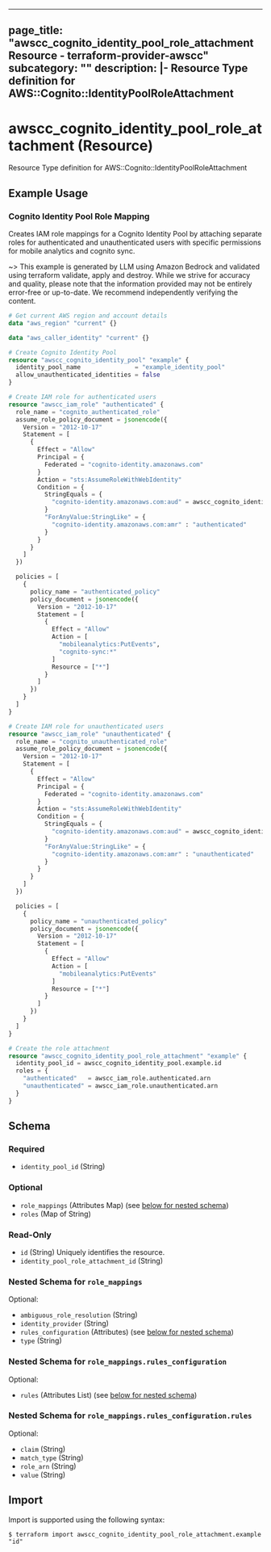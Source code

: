 
---
page_title: "awscc_cognito_identity_pool_role_attachment Resource - terraform-provider-awscc"
subcategory: ""
description: |-
  Resource Type definition for AWS::Cognito::IdentityPoolRoleAttachment
---

# awscc_cognito_identity_pool_role_attachment (Resource)

Resource Type definition for AWS::Cognito::IdentityPoolRoleAttachment

## Example Usage

### Cognito Identity Pool Role Mapping

Creates IAM role mappings for a Cognito Identity Pool by attaching separate roles for authenticated and unauthenticated users with specific permissions for mobile analytics and cognito sync.

~> This example is generated by LLM using Amazon Bedrock and validated using terraform validate, apply and destroy. While we strive for accuracy and quality, please note that the information provided may not be entirely error-free or up-to-date. We recommend independently verifying the content.

```terraform
# Get current AWS region and account details
data "aws_region" "current" {}

data "aws_caller_identity" "current" {}

# Create Cognito Identity Pool
resource "awscc_cognito_identity_pool" "example" {
  identity_pool_name               = "example_identity_pool"
  allow_unauthenticated_identities = false
}

# Create IAM role for authenticated users
resource "awscc_iam_role" "authenticated" {
  role_name = "cognito_authenticated_role"
  assume_role_policy_document = jsonencode({
    Version = "2012-10-17"
    Statement = [
      {
        Effect = "Allow"
        Principal = {
          Federated = "cognito-identity.amazonaws.com"
        }
        Action = "sts:AssumeRoleWithWebIdentity"
        Condition = {
          StringEquals = {
            "cognito-identity.amazonaws.com:aud" = awscc_cognito_identity_pool.example.id
          }
          "ForAnyValue:StringLike" = {
            "cognito-identity.amazonaws.com:amr" : "authenticated"
          }
        }
      }
    ]
  })

  policies = [
    {
      policy_name = "authenticated_policy"
      policy_document = jsonencode({
        Version = "2012-10-17"
        Statement = [
          {
            Effect = "Allow"
            Action = [
              "mobileanalytics:PutEvents",
              "cognito-sync:*"
            ]
            Resource = ["*"]
          }
        ]
      })
    }
  ]
}

# Create IAM role for unauthenticated users
resource "awscc_iam_role" "unauthenticated" {
  role_name = "cognito_unauthenticated_role"
  assume_role_policy_document = jsonencode({
    Version = "2012-10-17"
    Statement = [
      {
        Effect = "Allow"
        Principal = {
          Federated = "cognito-identity.amazonaws.com"
        }
        Action = "sts:AssumeRoleWithWebIdentity"
        Condition = {
          StringEquals = {
            "cognito-identity.amazonaws.com:aud" = awscc_cognito_identity_pool.example.id
          }
          "ForAnyValue:StringLike" = {
            "cognito-identity.amazonaws.com:amr" : "unauthenticated"
          }
        }
      }
    ]
  })

  policies = [
    {
      policy_name = "unauthenticated_policy"
      policy_document = jsonencode({
        Version = "2012-10-17"
        Statement = [
          {
            Effect = "Allow"
            Action = [
              "mobileanalytics:PutEvents"
            ]
            Resource = ["*"]
          }
        ]
      })
    }
  ]
}

# Create the role attachment
resource "awscc_cognito_identity_pool_role_attachment" "example" {
  identity_pool_id = awscc_cognito_identity_pool.example.id
  roles = {
    "authenticated"   = awscc_iam_role.authenticated.arn
    "unauthenticated" = awscc_iam_role.unauthenticated.arn
  }
}
```

<!-- schema generated by tfplugindocs -->
## Schema

### Required

- `identity_pool_id` (String)

### Optional

- `role_mappings` (Attributes Map) (see [below for nested schema](#nestedatt--role_mappings))
- `roles` (Map of String)

### Read-Only

- `id` (String) Uniquely identifies the resource.
- `identity_pool_role_attachment_id` (String)

<a id="nestedatt--role_mappings"></a>
### Nested Schema for `role_mappings`

Optional:

- `ambiguous_role_resolution` (String)
- `identity_provider` (String)
- `rules_configuration` (Attributes) (see [below for nested schema](#nestedatt--role_mappings--rules_configuration))
- `type` (String)

<a id="nestedatt--role_mappings--rules_configuration"></a>
### Nested Schema for `role_mappings.rules_configuration`

Optional:

- `rules` (Attributes List) (see [below for nested schema](#nestedatt--role_mappings--rules_configuration--rules))

<a id="nestedatt--role_mappings--rules_configuration--rules"></a>
### Nested Schema for `role_mappings.rules_configuration.rules`

Optional:

- `claim` (String)
- `match_type` (String)
- `role_arn` (String)
- `value` (String)

## Import

Import is supported using the following syntax:

```shell
$ terraform import awscc_cognito_identity_pool_role_attachment.example "id"
```
